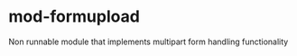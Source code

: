 mod-formupload
==============

Non runnable module that implements multipart form handling functionality